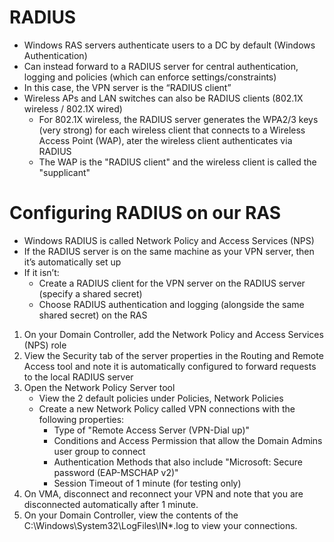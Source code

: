 # RADIUS
- Windows RAS servers authenticate users to a DC by default (Windows Authentication)
- Can instead forward to a RADIUS server for central authentication, logging and policies (which can enforce settings/constraints)
- In this case, the VPN server is the “RADIUS client”
- Wireless APs and LAN switches can also be RADIUS clients (802.1X wireless / 802.1X wired) 
  - For 802.1X wireless, the RADIUS server generates the WPA2/3 keys (very strong) for each wireless client that connects to a Wireless Access Point (WAP), ater the wireless client authenticates via RADIUS
  - The WAP is the "RADIUS client" and the wireless client is called the "supplicant"

# Configuring RADIUS on our RAS
- Windows RADIUS is called Network Policy and Access Services (NPS)
- If the RADIUS server is on the same machine as your VPN server, then it’s automatically set up
- If it isn’t:
  - Create a RADIUS client for the VPN server on the RADIUS server (specify a shared secret)
  - Choose RADIUS authentication and logging (alongside the same shared secret) on the RAS

1. On your Domain Controller, add the Network Policy and Access Services (NPS) role
2. View the Security tab of the server properties in the Routing and Remote Access tool and note it is automatically configured to forward requests to the local RADIUS server
3. Open the Network Policy Server tool
   - View the 2 default policies under Policies, Network Policies
   - Create a new Network Policy called VPN connections with the following properties:
     - Type of "Remote Access Server (VPN-Dial up)" 
     - Conditions and Access Permission that allow the Domain Admins user group to connect
     - Authentication Methods that also include "Microsoft: Secure password (EAP-MSCHAP v2)"
     - Session Timeout of 1 minute (for testing only)
4. On VMA, disconnect and reconnect your VPN and note that you are disconnected automatically after 1 minute.
5. On your Domain Controller, view the contents of the C:\Windows\System32\LogFiles\IN*.log to view your connections.


